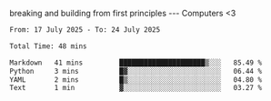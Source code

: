 breaking and building from first principles --- Computers <3

<!--START_SECTION:waka-->

```txt
From: 17 July 2025 - To: 24 July 2025

Total Time: 48 mins

Markdown   41 mins         █████████████████████▒░░░   85.49 %
Python     3 mins          █▓░░░░░░░░░░░░░░░░░░░░░░░   06.44 %
YAML       2 mins          █▒░░░░░░░░░░░░░░░░░░░░░░░   04.80 %
Text       1 min           ▓░░░░░░░░░░░░░░░░░░░░░░░░   03.27 %
```

<!--END_SECTION:waka-->
